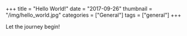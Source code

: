 +++
title = "Hello World!"
date = "2017-09-26"
thumbnail = "/img/hello_world.jpg"
categories = ["General"]
tags = ["general"]
+++

Let the journey begin!
